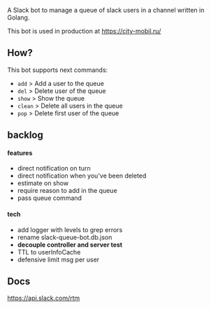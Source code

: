 A Slack bot to manage a queue of slack users in a channel written in Golang.

This bot is used in production at https://city-mobil.ru/

## How?

This bot supports next commands:

* `add`   >   Add a user to the queue
* `del`   >   Delete user of the queue
* `show`  >   Show the queue 
* `clean` >   Delete all users in the queue 
* `pop`  >   Delete first user of the queue

## backlog
#### features
* direct notification on turn
* direct notification when you've been deleted
* estimate on show
* require reason to add in the queue
* pass queue command
#### tech
* add logger with levels to grep errors
* rename slack-queue-bot.db.json
* **decouple controller and server test**
* TTL to userInfoCache
* defensive limit msg per user


## Docs
https://api.slack.com/rtm
